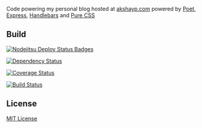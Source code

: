 Code powering my personal blog hosted at [akshayp.com](http://akshayp.com) powered by [Poet](http://jsantell.github.io/poet/), [Express](expressjs.com), [Handlebars](https://github.com/ericf/express3-handlebars) and [Pure CSS](http://purecss.io)

## Build

[![Nodejitsu Deploy Status Badges](https://webhooks.nodejitsu.com/akshayp/akshayp.com.png)](https://webops.nodejitsu.com#akshayp/webhooks) 

[![Dependency Status](https://david-dm.org/akshayp/akshayp.com.png)](https://david-dm.org/akshayp/akshayp.com)

[![Coverage Status](https://coveralls.io/repos/akshayp/akshayp.com/badge.png?branch=master)](https://coveralls.io/r/akshayp/akshayp.com?branch=master)

[![Build Status](https://travis-ci.org/akshayp/akshayp.com.png?branch=master)](https://travis-ci.org/akshayp/akshayp.com)

## License
[MIT License](http://en.wikipedia.org/wiki/MIT_License)